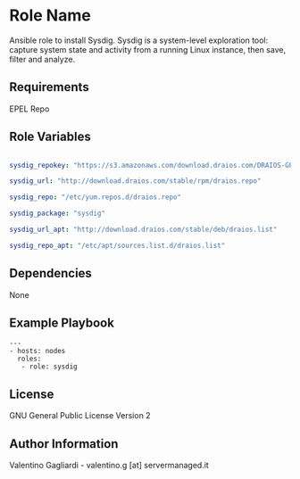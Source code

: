 Role Name
========

Ansible role to install Sysdig. Sysdig is a system-level exploration tool: capture system state and activity from a running Linux instance, then save, filter and analyze.

Requirements
------------

EPEL Repo

Role Variables
--------------

```yaml

sysdig_repokey: "https://s3.amazonaws.com/download.draios.com/DRAIOS-GPG-KEY.public"

sysdig_url: "http://download.draios.com/stable/rpm/draios.repo"

sysdig_repo: "/etc/yum.repos.d/draios.repo"

sysdig_package: "sysdig"

sysdig_url_apt: "http://download.draios.com/stable/deb/draios.list"

sysdig_repo_apt: "/etc/apt/sources.list.d/draios.list"
```

Dependencies
------------

None

Example Playbook
-------------------------

```
---
- hosts: nodes
  roles:
   - role: sysdig
```

License
-------

GNU General Public License Version 2

Author Information
------------------

Valentino Gagliardi - valentino.g [at] servermanaged.it

